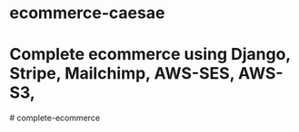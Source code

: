 # ecommerce-caesae
# Complete ecommerce using Django, Stripe, Mailchimp, AWS-SES, AWS-S3, 
#   c o m p l e t e - e c o m m e r c e  
 